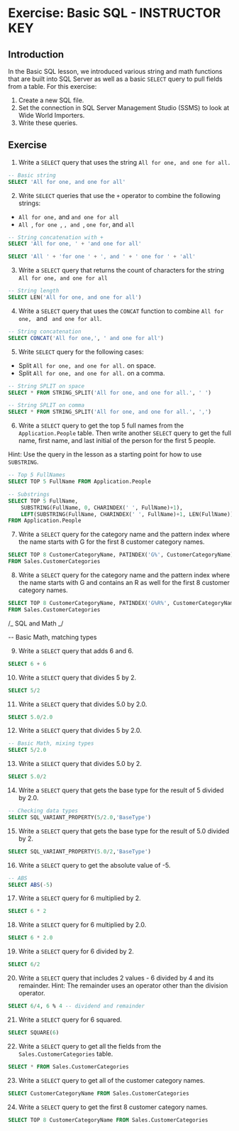 # Exercise: Basic SQL - INSTRUCTOR KEY

## Introduction

In the Basic SQL lesson, we introduced various string and math functions that are built into SQL Server as well as a basic `SELECT` query to pull fields from a table. For this exercise:

1. Create a new SQL file.
1. Set the connection in SQL Server Management Studio (SSMS) to look at Wide World Importers.
1. Write these queries.

## Exercise

1. Write a `SELECT` query that uses the string `All for one, and one for all.`

```sql
-- Basic string
SELECT 'All for one, and one for all'
```

2. Write `SELECT` queries that use the `+` operator to combine the following strings:

* `All for one,` and `and one for all`
* `All `, `for one `, `, and `, `one for`, and `all`

```sql
-- String concatenation with +
SELECT 'All for one, ' + 'and one for all'

SELECT 'All ' + 'for one ' + ', and ' + ' one for ' + 'all'
```

3. Write a `SELECT` query that returns the count of characters for the string `All for one, and one for all`

```sql
-- String length
SELECT LEN('All for one, and one for all')
```

4. Write a `SELECT` query that uses the `CONCAT` function to combine `All for one, ` and ` and one for all`.

```sql
-- String concatenation
SELECT CONCAT('All for one,', ' and one for all')
```

5. Write `SELECT` query for the following cases:

* Split `All for one, and one for all.` on space.
* Split `All for one, and one for all.` on a comma.

```sql
-- String SPLIT on space
SELECT * FROM STRING_SPLIT('All for one, and one for all.', ' ')

-- String SPLIT on comma
SELECT * FROM STRING_SPLIT('All for one, and one for all.', ',')
```

6. Write a `SELECT` query to get the top 5 full names from the `Application.People` table. Then write another `SELECT` query to get the full name, first name, and last initial of the person for the first 5 people.

Hint: Use the query in the lesson as a starting point for how to use `SUBSTRING`.

```sql
-- Top 5 FullNames
SELECT TOP 5 FullName FROM Application.People

-- Substrings
SELECT TOP 5 FullName,
    SUBSTRING(FullName, 0, CHARINDEX(' ', FullName)+1),
    LEFT(SUBSTRING(FullName, CHARINDEX(' ', FullName)+1, LEN(FullName)), 1)
FROM Application.People
```

7. Write a `SELECT` query for the category name and the pattern index where the name starts with G for the first 8 customer category names.

```sql
SELECT TOP 8 CustomerCategoryName, PATINDEX('G%', CustomerCategoryName)
FROM Sales.CustomerCategories
```

8. Write a `SELECT` query for the category name and the pattern index where the name starts with G and contains an R as well for the first 8 customer category names.

```sql
SELECT TOP 8 CustomerCategoryName, PATINDEX('G%R%', CustomerCategoryName)
FROM Sales.CustomerCategories
```

/_ SQL and Math _/

-- Basic Math, matching types

9. Write a `SELECT` query that adds 6 and 6.

```sql
SELECT 6 + 6
```

10. Write a `SELECT` query that divides 5 by 2.

```sql
SELECT 5/2
```

11. Write a `SELECT` query that divides 5.0 by 2.0.

```sql
SELECT 5.0/2.0
```

12. Write a `SELECT` query that divides 5 by 2.0.

```sql
-- Basic Math, mixing types
SELECT 5/2.0
```

13. Write a `SELECT` query that divides 5.0 by 2.

```sql
SELECT 5.0/2
```

14. Write a `SELECT` query that gets the base type for the result of 5 divided by 2.0.

```sql
-- Checking data types
SELECT SQL_VARIANT_PROPERTY(5/2.0,'BaseType')
```

15. Write a `SELECT` query that gets the base type for the result of 5.0 divided by 2.

```sql
SELECT SQL_VARIANT_PROPERTY(5.0/2,'BaseType')
```

16. Write a `SELECT` query to get the absolute value of -5.

```sql
-- ABS
SELECT ABS(-5)
```

17. Write a `SELECT` query for 6 multiplied by 2.

```sql
SELECT 6 * 2
```

18. Write a `SELECT` query for 6 multiplied by 2.0.

```sql
SELECT 6 * 2.0
```

19. Write a `SELECT` query for 6 divided by 2.

```sql
SELECT 6/2
```

20. Write a `SELECT` query that includes 2 values - 6 divided by 4 and its remainder.
    Hint: The remainder uses an operator other than the division operator.

```sql
SELECT 6/4, 6 % 4 -- dividend and remainder
```

21. Write a `SELECT` query for 6 squared.

```sql
SELECT SQUARE(6)
```

22. Write a `SELECT` query to get all the fields from the `Sales.CustomerCategories` table.

```sql
SELECT * FROM Sales.CustomerCategories
```

23. Write a `SELECT` query to get all of the customer category names.

```sql
SELECT CustomerCategoryName FROM Sales.CustomerCategories
```

24. Write a `SELECT` query to get the first 8 customer category names.

```sql
SELECT TOP 8 CustomerCategoryName FROM Sales.CustomerCategories
```
